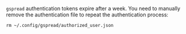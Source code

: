 `gspread` authentication tokens expire after a week.  You need to manually 
remove the authentication file to repeat the authentication process:

```
rm ~/.config/gspread/authorized_user.json
```
